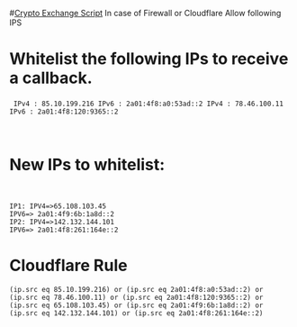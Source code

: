 #[Crypto Exchange Script](https://codono.com)
In case of Firewall or Cloudflare
Allow following IPS

# Whitelist the following IPs to receive a callback.
﻿```
﻿IPv4 : 85.10.199.216
IPv6 : 2a01:4f8:a0:53ad::2
IPv4 : 78.46.100.11
IPv6 : 2a01:4f8:120:9365::2
﻿```
 
﻿
# New IPs to whitelist:
﻿
 ```
﻿IP1: IPV4=>65.108.103.45
IPV6=> 2a01:4f9:6b:1a8d::2
IP2: IPV4=>142.132.144.101
IPV6=> 2a01:4f8:261:164e::2
```

# Cloudflare Rule

```
(ip.src eq 85.10.199.216) or (ip.src eq 2a01:4f8:a0:53ad::2) or (ip.src eq 78.46.100.11) or (ip.src eq 2a01:4f8:120:9365::2) or (ip.src eq 65.108.103.45) or (ip.src eq 2a01:4f9:6b:1a8d::2) or (ip.src eq 142.132.144.101) or (ip.src eq 2a01:4f8:261:164e::2)
```
